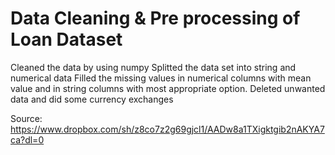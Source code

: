 # Data Cleaning & Pre processing of Loan Dataset
Cleaned the data by using  numpy
Splitted the data set into string and numerical data 
Filled the missing values in numerical columns with mean value and in string columns with most appropriate option.
Deleted unwanted data and did some currency exchanges

Source: https://www.dropbox.com/sh/z8co7z2g69gjcl1/AADw8a1TXigktgib2nAKYA7ca?dl=0
